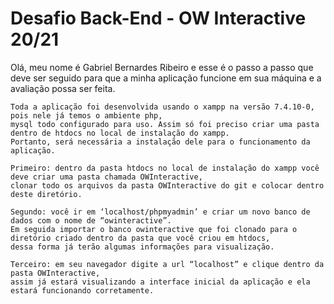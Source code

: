 # Desafio Back-End - OW Interactive 20/21

Olá, meu nome é Gabriel Bernardes Ribeiro e esse é o passo a passo que deve ser seguido para que a minha aplicação funcione em sua máquina e a avaliação possa ser feita.

	Toda a aplicação foi desenvolvida usando o xampp na versão 7.4.10-0, pois nele já temos o ambiente php, 
	mysql todo configurado para uso. Assim só foi preciso criar uma pasta dentro de htdocs no local de instalação do xampp. 
	Portanto, será necessária a instalação dele para o funcionamento da aplicação.
	
	Primeiro: dentro da pasta htdocs no local de instalação do xampp você deve criar uma pasta chamada OWInteractive,  
	clonar todo os arquivos da pasta OWInteractive do git e colocar dentro deste diretório.

	Segundo: você ir em ‘localhost/phpmyadmin’ e criar um novo banco de dados com o nome de “owinteractive”.
	Em seguida importar o banco owinteractive que foi clonado para o diretório criado dentro da pasta que você criou em htdocs, 
	dessa forma já terão algumas informações para visualização.

	Terceiro: em seu navegador digite a url “localhost” e clique dentro da pasta OWInteractive,
	assim já estará visualizando a interface inicial da aplicação e ela estará funcionando corretamente.
